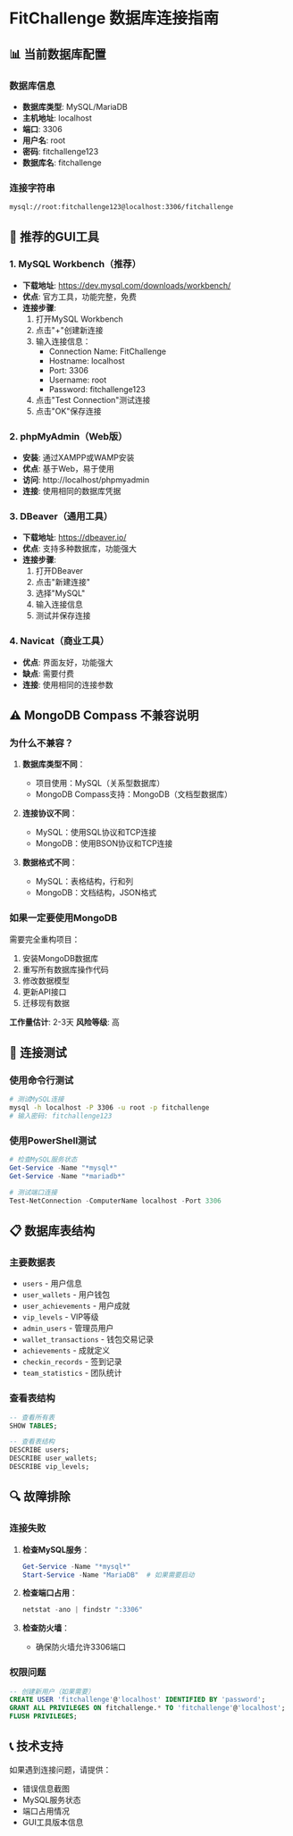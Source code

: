 # FitChallenge 数据库连接指南

## 📊 当前数据库配置

### 数据库信息
- **数据库类型**: MySQL/MariaDB
- **主机地址**: localhost
- **端口**: 3306
- **用户名**: root
- **密码**: fitchallenge123
- **数据库名**: fitchallenge

### 连接字符串
```
mysql://root:fitchallenge123@localhost:3306/fitchallenge
```

## 🔧 推荐的GUI工具

### 1. MySQL Workbench（推荐）
- **下载地址**: https://dev.mysql.com/downloads/workbench/
- **优点**: 官方工具，功能完整，免费
- **连接步骤**:
  1. 打开MySQL Workbench
  2. 点击"+"创建新连接
  3. 输入连接信息：
     - Connection Name: FitChallenge
     - Hostname: localhost
     - Port: 3306
     - Username: root
     - Password: fitchallenge123
  4. 点击"Test Connection"测试连接
  5. 点击"OK"保存连接

### 2. phpMyAdmin（Web版）
- **安装**: 通过XAMPP或WAMP安装
- **优点**: 基于Web，易于使用
- **访问**: http://localhost/phpmyadmin
- **连接**: 使用相同的数据库凭据

### 3. DBeaver（通用工具）
- **下载地址**: https://dbeaver.io/
- **优点**: 支持多种数据库，功能强大
- **连接步骤**:
  1. 打开DBeaver
  2. 点击"新建连接"
  3. 选择"MySQL"
  4. 输入连接信息
  5. 测试并保存连接

### 4. Navicat（商业工具）
- **优点**: 界面友好，功能强大
- **缺点**: 需要付费
- **连接**: 使用相同的连接参数

## ⚠️ MongoDB Compass 不兼容说明

### 为什么不兼容？
1. **数据库类型不同**：
   - 项目使用：MySQL（关系型数据库）
   - MongoDB Compass支持：MongoDB（文档型数据库）

2. **连接协议不同**：
   - MySQL：使用SQL协议和TCP连接
   - MongoDB：使用BSON协议和TCP连接

3. **数据格式不同**：
   - MySQL：表格结构，行和列
   - MongoDB：文档结构，JSON格式

### 如果一定要使用MongoDB
需要完全重构项目：
1. 安装MongoDB数据库
2. 重写所有数据库操作代码
3. 修改数据模型
4. 更新API接口
5. 迁移现有数据

**工作量估计**: 2-3天
**风险等级**: 高

## 🧪 连接测试

### 使用命令行测试
```bash
# 测试MySQL连接
mysql -h localhost -P 3306 -u root -p fitchallenge
# 输入密码: fitchallenge123
```

### 使用PowerShell测试
```powershell
# 检查MySQL服务状态
Get-Service -Name "*mysql*"
Get-Service -Name "*mariadb*"

# 测试端口连接
Test-NetConnection -ComputerName localhost -Port 3306
```

## 📋 数据库表结构

### 主要数据表
- `users` - 用户信息
- `user_wallets` - 用户钱包
- `user_achievements` - 用户成就
- `vip_levels` - VIP等级
- `admin_users` - 管理员用户
- `wallet_transactions` - 钱包交易记录
- `achievements` - 成就定义
- `checkin_records` - 签到记录
- `team_statistics` - 团队统计

### 查看表结构
```sql
-- 查看所有表
SHOW TABLES;

-- 查看表结构
DESCRIBE users;
DESCRIBE user_wallets;
DESCRIBE vip_levels;
```

## 🔍 故障排除

### 连接失败
1. **检查MySQL服务**：
   ```powershell
   Get-Service -Name "*mysql*"
   Start-Service -Name "MariaDB"  # 如果需要启动
   ```

2. **检查端口占用**：
   ```powershell
   netstat -ano | findstr ":3306"
   ```

3. **检查防火墙**：
   - 确保防火墙允许3306端口

### 权限问题
```sql
-- 创建新用户（如果需要）
CREATE USER 'fitchallenge'@'localhost' IDENTIFIED BY 'password';
GRANT ALL PRIVILEGES ON fitchallenge.* TO 'fitchallenge'@'localhost';
FLUSH PRIVILEGES;
```

## 📞 技术支持

如果遇到连接问题，请提供：
- 错误信息截图
- MySQL服务状态
- 端口占用情况
- GUI工具版本信息
